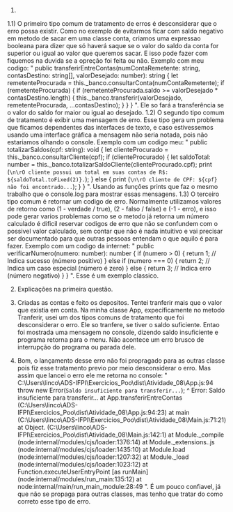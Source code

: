 1. 
1.1) O primeiro tipo comum de tratamento de erros é desconsiderar que o erro possa existir. 
Como no exemplo de evitarmos ficar com saldo negativo em metodo de sacar em uma classe conta, criamos uma expressao booleana para dizer que só
haverá saque se o valor do saldo da conta for superior ou igual ao valor que queremos sacar. E isso pode fazer com fiquemos na duvida se a opreção foi feita ou não.
Exemplo com meu codigo: "
    public transferirEntreContas(numContaRemetente: string, contasDestino: string[], valorDesejado: number): string {
        let remetenteProcurada = this._banco.consultarConta(numContaRemetente);
        if (remetenteProcurada) {
            if (remetenteProcurada.saldo >= valorDesejado * contasDestino.length) {
                this._banco.transferir(valorDesejado, remetenteProcurada, ...contasDestino);
            }
        } 
    }
". Ele so fará a transferência se o valor do saldo for maior ou igual ao desejado.
1.2) O segundo tipo comum de tratamento é exibir uma mensagem de erro.
Esse tipo gera um problema que ficamos dependentes das interfaces de texto, e caso estivessemos usando uma interface gráfica a mensagem não seria notada, pois não estariamos olhando o console.
Exemplo com um codigo meu: "
    public totalizarSaldos(cpf: string): void {
        let clienteProcurado = this._banco.consultarCliente(cpf);
        if (clienteProcurado) {
            let saldoTotal: number = this._banco.totalizarSaldoCliente(clienteProcurado.cpf);
            print (`\n\rO cliente possui um total em suas contas de R$: ${saldoTotal.toFixed(2)}.`);
        } else {
            print (`\n\rO cliente de CPF: ${cpf} não foi encontrado...`);
        }
    }
". Usando as funçôes prints que faz o mesmo trabalho que o console.log para mostrar essas mensagens.
1.3) O terceiro tipo comum é retornar um codigo de erro.
Normalmente utilizamos valores de retorno como (1 - verdade / true), (2 - falso / false) e (-1 - erro), e isso pode gerar varios problemas como 
se o metodo já retorna um número calculado é dificil reservar codigos de erro que não se confundem com o possivel valor calculado, sem contar que
não é nada intuitivo e vai precisar ser documentado para que outras pessoas entendam o que aquilo é para fazer.
Exemplo com um codigo da internet: "
    public verificarNumero(numero: number): number {
        if (numero > 0) {
            return 1; // Indica sucesso (número positivo)
        } else if (numero === 0) {
            return 2; // Indica um caso especial (número é zero)
        } else {
            return 3; // Indica erro (número negativo)
        }
    }
". Esse é um exemplo classico.

2. Explicações na primeira questão.

3. Criadas as contas e feito os depositos. Tentei tranferir mais que o valor que existia em conta. Na minha classe App, expecificamente no metodo
Tranferir, usei um dos tipos comuns de tratamento que foi desconsiderar o erro. Ele so tranfere, se tiver o saldo suficiente. Entao foi mostrada uma mensagem no console, dizendo saldo insuficiente e programa retorna para o menu. Não acontece um erro brusco de interrupção do programa ou parada dele.

4. Bom, o lançamento desse erro não foi propragado para as outras classe pois fiz esse tratamento previo por meio desconsiderar o erro. Mas assim que lancei o erro ele me retorna no console: "
    C:\Users\linco\ADS-IFPI\Exercicios_Poo\dist\Atividade_08\App.js:94
                throw new Error(`Saldo insuficiente para transferir...`);
                ^
    Error: Saldo insuficiente para transferir...
    at App.transferirEntreContas (C:\Users\linco\ADS-IFPI\Exercicios_Poo\dist\Atividade_08\App.js:94:23)
    at main (C:\Users\linco\ADS-IFPI\Exercicios_Poo\dist\Atividade_08\Main.js:71:21)
    at Object.<anonymous> (C:\Users\linco\ADS-IFPI\Exercicios_Poo\dist\Atividade_08\Main.js:142:1)
    at Module._compile (node:internal/modules/cjs/loader:1376:14)
    at Module._extensions..js (node:internal/modules/cjs/loader:1435:10)
    at Module.load (node:internal/modules/cjs/loader:1207:32)
    at Module._load (node:internal/modules/cjs/loader:1023:12)
    at Function.executeUserEntryPoint [as runMain] (node:internal/modules/run_main:135:12)
    at node:internal/main/run_main_module:28:49
". É um pouco confiavel, já que não se propaga para outras classes, mas tenho que tratar do como correto esse tipo de erro.
